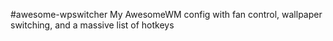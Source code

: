 #awesome-wpswitcher
My AwesomeWM config with fan control, wallpaper switching, and a massive list of hotkeys
